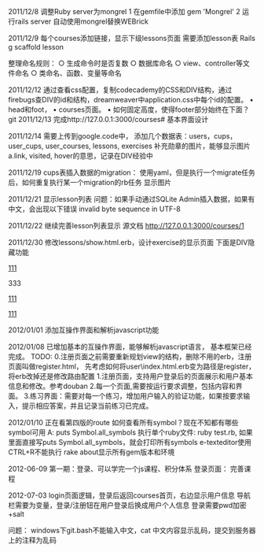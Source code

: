 2011/12/8
调整Ruby server为mongrel
1 在gemfile中添加
gem 'Mongrel'
2 运行rails  server 自动使用mongrel替换WEBrick

2011/12/9
每个courses添加链接，显示下级lessons页面
需要添加lesson表
Rails g scaffold lesson 


整理命名规则：
	○ 生成命令时是否复数
	○ 数据库命名
	○ view、controller等文件命名
	○ 类命名、函数、变量等命名

2011/12/12
通过查看css配置，复制codecademy的CSS和DIV结构，通过firebugs查DIV的id和结构，dreamweaver中application.css中每个id的配置。
	• head和foot，
	• courses页面。
	• 如何固定高度，使得footer部分始终在下面？
git
2011/12/13
完成http://127.0.0.1:3000/courses# 基本界面设计

2011/12/14
需要上传到google.code中，
添加几个数据表：users，cups，user_cups, user_courses, lessons, exercises
补充勋章的图片，能够显示图片
a.link, visited, hover的意思，记录在DIV经验中

2011/12/19
cups表插入数据的migration：
使用yaml，但是执行一个migrate任务后，如何重复执行某一个migration的rb任务
显示图片

2011/12/21
显示lesson列表
问题：如果手动通过SQLite Admin插入数据，如果有中文，会出现以下错误
invalid byte sequence in UTF-8

2011/12/22
继续完善lesson列表显示
源文档 <http://127.0.0.1:3000/courses/1> 

2011/12/30
修改lessons/show.html.erb，设计exercise的显示页面
下面是DIV隐藏功能
<html>
<script type="text/javascript">
var curPane="tip1";
function show(switchSysBar)
{
if(switchSysBar==curPane){return;}
document.getElementById(curPane).style.display="none";
document.getElementById(switchSysBar).style.display="block";
curPane=switchSysBar;
}
</script>
<p><a href="javascript:void(0)" onclick='show("tip1")'>111</a></p>
<div id="tip1" style="display:block">333</div>

<p><a href="javascript:void(0)" onclick='show("tip2")'>111</a></p>
<div id="tip2" style="display:none">333</div>
<p><a href="javascript:void(0)" onclick='show("tip3")'>111</a></p>
<div id="tip3" style="display:none">333</div>
</html>

2012/01/01
添加互操作界面和解析javascript功能

2012/01/08
已增加基本的互操作界面，能够解析javascript语言，
基本框架已经完成。
TODO:
0.注册页面之前需要重新规划view的结构，删除不用的erb，注册页面叫做register.html，
  先考虑如何将user\index.html.erb变为路径是register，将erb改掉还是修改路由配置
1.注册页面，支持用户登录后的页面展示和用户基本信息和修改。参考douban
2.每一个页面,需要按运行要求调整，包括内容和界面。
3.练习界面：需要对每一个练习，增加用户输入的验证功能，如果按要求输入，提示相应答案，并且记录当前练习已完成。

2012/01/10
正在看第四版的route
如何查看所有symbol？现在不知都有哪些symbol可用
	A: puts Symbol.all_symbols
执行单个ruby文件: ruby test.rb, 如果里面直接写puts Symbol.all_symbols，就会打印所有symbols
e-texteditor使用CTRL+R不能执行
rake about显示所有gem版本和环境

2012-06-09
第一期：登录、可以学完一个js课程、积分体系
登录页面：
完善课程

2012-07-03
login页面逻辑，登录后返回courses首页，右边显示用户信息
导航栏需要为变量，登录/注册钮在用户登录后换成用户个人信息
登录需要pwd加密+salt
 
 问题：
 windows下git.bash不能输入中文，cat 中文内容显示乱码，提交到服务器上的注释为乱码